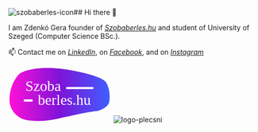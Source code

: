 ![szobaberles-icon](https://github.com/user-attachments/assets/275cf150-7cdb-486d-8794-f38cc4a247d8)## Hi there 👋

I am Zdenkó Gera founder of *[Szobaberles.hu](https://www.szobaberles.hu/)* and student of University of Szeged (Computer Science BSc.).

📫 Contact me
on *[LinkedIn](https://www.linkedin.com/in/zdenk%C3%B3-gera-952543309/)*,
on *[Facebook](https://www.facebook.com/zdenko.gera)*,
and on *[Instagram](https://www.instagram.com/zdenko_gera/)*


<?xml version="1.0" encoding="UTF-8" standalone="no"?>
<!-- Created with Inkscape (http://www.inkscape.org/) -->

<svg
   width="55mm"
   height="30mm"
   viewBox="0 0 550 300"
   version="1.1"
   id="svg1"
   inkscape:export-filename="logo-plecsni.webp"
   inkscape:export-xdpi="96"
   inkscape:export-ydpi="96"
   xmlns:inkscape="http://www.inkscape.org/namespaces/inkscape"
   xmlns:sodipodi="http://sodipodi.sourceforge.net/DTD/sodipodi-0.dtd"
   xmlns:xlink="http://www.w3.org/1999/xlink"
   xmlns="http://www.w3.org/2000/svg"
   xmlns:svg="http://www.w3.org/2000/svg">
  <sodipodi:namedview
     id="namedview1"
     pagecolor="#ffffff"
     bordercolor="#999999"
     borderopacity="1"
     inkscape:showpageshadow="2"
     inkscape:pageopacity="0"
     inkscape:pagecheckerboard="0"
     inkscape:deskcolor="#d1d1d1"
     inkscape:document-units="mm" />
  <defs
     id="defs1">
    <inkscape:path-effect
       effect="fillet_chamfer"
       id="path-effect7"
       is_visible="true"
       lpeversion="1"
       nodesatellites_param="F,0,0,1,0,5.8522168,0,1 @ F,0,0,1,0,5.8522168,0,1 @ F,0,1,1,0,6.0180406,0,1 @ F,0,0,1,0,6.0180406,0,1"
       radius="0"
       unit="px"
       method="auto"
       mode="F"
       chamfer_steps="1"
       flexible="false"
       use_knot_distance="true"
       apply_no_radius="true"
       apply_with_radius="true"
       only_selected="false"
       hide_knots="false" />
    <inkscape:path-effect
       effect="fillet_chamfer"
       id="path-effect4"
       is_visible="true"
       lpeversion="1"
       nodesatellites_param="F,0,0,1,0,5.7699478,0,1 @ F,0,0,1,0,5.7699478,0,1 @ F,0,0,1,0,5.9162501,0,1 @ F,0,1,1,0,5.9162501,0,1"
       radius="0"
       unit="px"
       method="auto"
       mode="F"
       chamfer_steps="1"
       flexible="false"
       use_knot_distance="true"
       apply_no_radius="true"
       apply_with_radius="true"
       only_selected="false"
       hide_knots="false" />
    <linearGradient
       inkscape:collect="always"
       xlink:href="#linearGradient7"
       id="linearGradient8"
       x1="26.287546"
       y1="194.05856"
       x2="560.61627"
       y2="194.05856"
       gradientUnits="userSpaceOnUse"
       gradientTransform="translate(-20.305615,-43.117913)" />
    <linearGradient
       id="linearGradient7"
       inkscape:collect="always">
      <stop
         style="stop-color:#ff10d8;stop-opacity:1;"
         offset="0"
         id="stop7" />
      <stop
         style="stop-color:#7f13d8;stop-opacity:1;"
         offset="0.5"
         id="stop9" />
      <stop
         style="stop-color:#3f5eff;stop-opacity:1;"
         offset="1"
         id="stop8" />
    </linearGradient>
  </defs>
  <g
     inkscape:label="Réteg 1"
     inkscape:groupmode="layer"
     id="layer1">
    <path
       style="fill:url(#linearGradient8);stroke:none;stroke-width:10.5833;stroke-opacity:1"
       d="M 350.05811,25.161431 C 141.08193,-16.219992 62.457225,38.610392 62.457225,38.610392 c 0,0 -47.588629,38.277813 -55.8649192,126.213338 -8.2762804,87.93552 70.3484162,116.9025 70.3484162,116.9025 0,0 64.141208,24.82887 188.285458,-2.06907 124.14428,-26.89791 124.14428,-26.89791 124.14428,-26.89791 0,0 58.96853,-11.37989 77.59017,-12.41443 18.62164,-1.03452 67.2448,-21.72524 71.38294,-50.69224 C 542.48171,160.68559 541.44719,122.40777 521.791,87.233565 502.13484,52.059353 350.05811,25.161431 350.05811,25.161431 Z"
       id="path7" />
    <g
       id="g7"
       transform="translate(-33.105138,-38.277815)">
      <text
         xml:space="preserve"
         style="font-style:normal;font-variant:normal;font-weight:normal;font-stretch:normal;font-size:70.5556px;line-height:0;font-family:'Cheesy Cats';-inkscape-font-specification:'Cheesy Cats';text-align:center;text-anchor:middle;fill:#0000ff;stroke-width:10.5833"
         x="218.72659"
         y="171.17734"
         id="text2"><tspan
           id="tspan2"
           style="font-size:77.6111px;fill:#ffffff;fill-opacity:1;stroke-width:10.5833"
           x="218.72659"
           y="171.17734"
           sodipodi:role="line">Szoba</tspan><tspan
           style="font-size:70.5556px;stroke-width:10.5833"
           x="218.72659"
           y="171.17734"
           id="tspan3"
           sodipodi:role="line" /></text>
      <text
         xml:space="preserve"
         style="font-style:normal;font-variant:normal;font-weight:normal;font-stretch:normal;font-size:77.6111px;line-height:0;font-family:'Cheesy Cats';-inkscape-font-specification:'Cheesy Cats';text-align:center;text-anchor:middle;fill:#0000ff;stroke-width:10.5833"
         x="331.38177"
         y="244.33002"
         id="text4"><tspan
           sodipodi:role="line"
           id="tspan4"
           style="font-size:77.6111px;fill:#ffffff;fill-opacity:1;stroke-width:10.5833"
           x="331.38177"
           y="244.33002">berles.hu</tspan></text>
      <path
         d="m 245.06153,73.070233 v 0.164816 a 5.7699478,5.7699478 45 0 0 5.76995,5.769948 H 386.1823 a 5.9162501,5.9162501 135 0 0 5.91625,-5.91625 5.8527048,5.8527048 44.374488 0 0 -5.91625,-5.788462 H 250.83148 a 5.7699478,5.7699478 135 0 0 -5.76995,5.769948 z"
         style="fill:#ffffff;fill-opacity:1;stroke-width:10.5833"
         id="path4"
         transform="translate(95.830049,81.931034)"
         inkscape:original-d="M 245.06153,67.300285 V 79.004997 H 392.09855 V 67.300285 Z"
         inkscape:path-effect="#path-effect4" />
      <path
         d="m 114.55213,221.58869 v 2.7e-4 a 5.8522168,5.8522168 45 0 0 5.85222,5.85222 h 37.33724 a 6.0180406,6.0180406 135 0 0 6.01804,-6.01804 5.8546999,5.8546999 43.378336 0 0 -6.01804,-5.68667 h -37.33724 a 5.8522168,5.8522168 135 0 0 -5.85222,5.85222 z"
         style="fill:#ffffff;fill-opacity:1;stroke-width:6.12242"
         id="path4-3"
         inkscape:path-effect="#path-effect7"
         inkscape:original-d="m 114.55213,215.73647 v 11.70471 h 49.2075 v -11.70471 z" />
    </g>
  </g>
</svg>
![logo-plecsni](https://github.com/user-attachments/assets/ccdf19c2-067f-4810-97e7-e209ea2c5bda)
